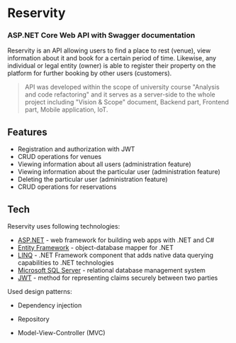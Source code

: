 # Reservity
### ASP.NET Core Web API with Swagger documentation 

Reservity is an API allowing users to find a place to rest (venue), view information about it and book for a certain period of time. Likewise, any individual or legal entity (owner) is able to register their property on the platform for further booking by other users (customers).

> API was developed within the scope of university course "Analysis and code refactoring" and it serves as a server-side to the whole project including "Vision & Scope" document, Backend part, Frontend part, Mobile application, IoT.

## Features

- Registration and authorization with JWT
- CRUD operations for venues
- Viewing information about all users (administration feature)
- Viewing information about the particular user (administration feature)
- Deleting the particular user (administration feature)
- CRUD operations for reservations

## Tech

Reservity uses following technologies:

- [ASP.NET] - web framework for building web apps with .NET and C#
- [Entity Framework] - object-database mapper for .NET
- [LINQ] - .NET Framework component that adds native data querying capabilities to .NET technologies
- [Microsoft SQL Server] - relational database management system
- [JWT] - method for representing claims securely between two parties

Used design patterns:
- Dependency injection 
- Repository
- Model-View-Controller (MVC)



   [ASP.NET]: <https://dotnet.microsoft.com/en-us/apps/aspnet>
   [Entity Framework]: <https://docs.microsoft.com/en-us/ef/>
   [LINQ]: <https://docs.microsoft.com/en-us/dotnet/csharp/linq/>
   [Microsoft SQL Server]: <https://docs.microsoft.com/en-us/sql/sql-server/?view=sql-server-ver15>
   [JWT]: <https://jwt.io/>
